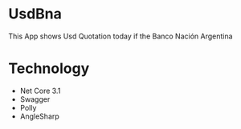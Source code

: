 # UsdBna

This App shows Usd Quotation today if the Banco Nación Argentina

# Technology

- Net Core 3.1
- Swagger
- Polly
- AngleSharp
